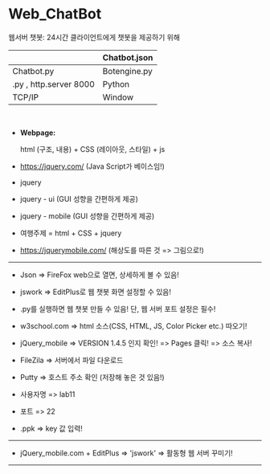 # Web_ChatBot

웹서버 챗봇: 24시간 클라이언트에게 챗봇을 제공하기 위해

|                        | Chatbot.json |
| ---------------------- | ------------ |
| Chatbot.py             | Botengine.py |
| .py , http.server 8000 | Python       |
| TCP/IP                 | Window       |

<BR>

- **Webpage:**

  html (구조, 내용) + CSS (레이아웃, 스타일) + js

- https://jquery.com/  (Java Script가 베이스임!)
- jquery
- jquery - ui   (GUI 성향을 간편하게 제공)
- jquery - mobile  (GUI 성향을 간편하게 제공)



- 여행주제 = html + CSS + jquery

- https://jquerymobile.com/ (해상도를 따른 것 => 그림으로!)

---

- Json => FireFox web으로 열면, 상세하게 볼 수 있음!
- jswork => EditPlus로 웹 챗봇 화면 설정할 수 있음!
- .py를 실행하면 웹 챗봇 만들 수 있음! 단, 웹 서버 포트 설정은 필수!
- w3school.com => html 소스(CSS, HTML, JS, Color Picker etc.) 따오기!
- jQuery_mobile => VERSION 1.4.5 인지 확인! => Pages 클릭! => 소스 복사!

- FileZila  =>  서버에서 파일 다운로드
- Putty => 호스트 주소 확인 (저장해 놓은 것 있음!)
- 사용자명 => lab11
- 포트 => 22

- .ppk => key 값 입력!

---

- jQuery_mobile.com + EditPlus => 'jswork' => 활동형 웹 서버 꾸미기!

---

